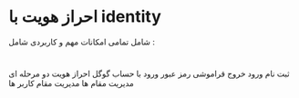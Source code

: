 # احراز هویت با identity 
شامل تمامی امکانات مهم و کاربردی شامل :
#
ثبت نام 
ورود 
خروج 
قراموشی رمز عبور 
ورود با حساب گوگل
احراز هویت دو مرحله ای
مدیریت مقام ها
مدیریت مقام کاربر ها 

